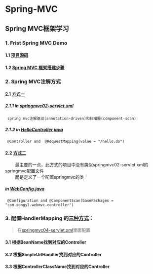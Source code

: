 # Spring-MVC

## Spring MVC框架学习

### 1. Frist Spring MVC Demo
#### 1.1 [项目源码](https://github.com/DaCang/Spring-MVC/tree/master/msMVC01)<br/>
#### 1.2 [Spring MVC 框架搭建步骤](https://github.com/DaCang/Spring-MVC/blob/master/note/NOTE01.md)

### 2. Spring MVC注解方式
#### 2.1 [方式一](https://github.com/DaCang/Spring-MVC/tree/master/SpringMVC02)
##### 2.1.1 in [springmvc02-servlet.xml](https://github.com/DaCang/Spring-MVC/blob/master/SpringMVC02/WebContent/WEB-INF/springmvc02-servlet.xml) 

     spring mvc注解驱动(annotation-driven)和扫描器(component-scan) 

##### 2.1.2 in [HelloController.java](https://github.com/DaCang/Spring-MVC/blob/master/SpringMVC02/src/com/songyl/webmvc/controller/HelloController.java)

     @Controller and  @RequestMapping(value = "/hello.do")
     
#### 2.2 [方式二](https://github.com/DaCang/Spring-MVC/tree/master/SpringMVC03) 
　　      最主要的一点，此方式的项目中没有类似springmvc02-servlet.xml的springmvc配置文件<br/>
　　      而是定义了一个配置springmvc的类

##### in [WebConfig.java](https://github.com/DaCang/Spring-MVC/blob/master/SpringMVC03/src/com/songyl/webmvc/springconfig/WebConfig.java)

     @Configuration and @ComponentScan(basePackages = "com.songyl.webmvc.controller")
     
### 3. 配置HandlerMapping 的[三种方式](https://github.com/DaCang/Spring-MVC/tree/master/SpringMVC04)：
>在[springmvc04-servlet.xml](https://github.com/DaCang/Spring-MVC/blob/master/SpringMVC04/WebContent/WEB-INF/springmvc04-servlet.xml)里面配置

#### 3.1 根据BeanName找到对应的Controller 
#### 3.2 根据SimpleUrlHandler找到对应的Controller 
#### 3.3 根据ControllerClassName找到对应的Controller
